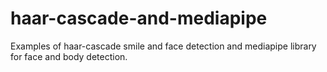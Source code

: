 # haar-cascade-and-mediapipe
Examples of haar-cascade smile and face detection and mediapipe library for face and body detection.
